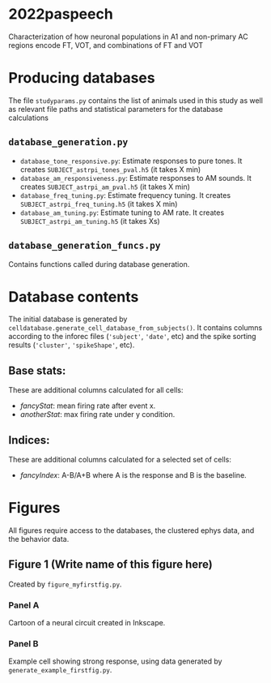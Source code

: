 # 2022paspeech
Characterization of how neuronal populations in A1 and non-primary AC regions encode FT, VOT, and combinations of FT and VOT

# Producing databases
The file `studyparams.py` contains the list of animals used in this study as well as
relevant file paths and statistical parameters for the database calculations

## `database_generation.py`
* `database_tone_responsive.py`: Estimate responses to pure tones. It creates `SUBJECT_astrpi_tones_pval.h5` (it takes X min)
* `database_am_responsiveness.py`: Estimate responses to AM sounds. It creates `SUBJECT_astrpi_am_pval.h5` (it takes X min)
* `database_freq_tuning.py`: Estimate frequency tuning. It creates `SUBJECT_astrpi_freq_tuning.h5` (it takes X min)
* `database_am_tuning.py`: Estimate tuning to AM rate. It creates `SUBJECT_astrpi_am_tuning.h5` (it takes Xs)


## `database_generation_funcs.py`
Contains functions called during database generation.


# Database contents

The initial database is generated by `celldatabase.generate_cell_database_from_subjects()`. It contains columns according to the inforec files (`'subject'`, `'date'`, etc) and the spike sorting results (`'cluster'`, `'spikeShape'`, etc).



## Base stats:
These are additional columns calculated for all cells:

* *fancyStat*: mean firing rate after event x.
* *anotherStat*: max firing rate under y condition.

## Indices:
These are additional columns calculated for a selected set of cells:

* *fancyIndex*: A-B/A+B where A is the response and B is the baseline.


# Figures

All figures require access to the databases, the clustered ephys data, and the behavior data.

## Figure 1 (Write name of this figure here)
Created by `figure_myfirstfig.py`.

### Panel A
Cartoon of a neural circuit created in Inkscape.
### Panel B
Example cell showing strong response, using data generated by `generate_example_firstfig.py`.
